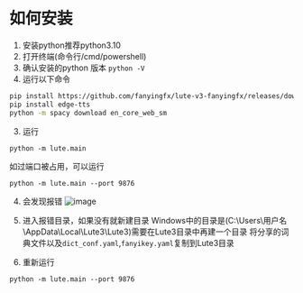 
# 如何安装

1. 安装python推荐python3.10
2. 打开终端(命令行/cmd/powershell)
  1. 确认安装的python 版本 `python -V`
  2. 运行以下命令
```sh
pip install https://github.com/fanyingfx/lute-v3-fanyingfx/releases/download/3.1.1b7/lute3_fy-3.1.1b7-py3-none-any.whl --upgrade
pip install edge-tts
python -m spacy download en_core_web_sm
```
3. 运行
```
python -m lute.main 
```
如过端口被占用，可以运行
```
python -m lute.main --port 9876
```
4.  会发现报错
![image](https://github.com/fanyingfx/lute-v3-fanyingfx/assets/57335844/1770244e-f321-438f-a366-7591fc56b944)

5.  进入报错目录，如果没有就新建目录
Windows中的目录是(C:\Users\用户名\AppData\Local\Lute3\Lute3)需要在Lute3目录中再建一个目录
将分享的词典文件以及`dict_conf.yaml`,`fanyikey.yaml`复制到Lute3目录
7. 重新运行
```
python -m lute.main --port 9876
```

